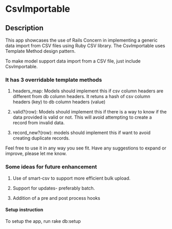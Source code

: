 CsvImportable
=============


## Description ##

This app showcases the use of Rails Concern in implementing a generic data import from CSV files using Ruby CSV library. The CsvImportable uses Template Method design pattern. 

To make model support data import from a CSV file, just include CsvImportable.

### It has 3 overridable template methods ###

1. headers_map: Models should implement this if csv column headers are different from db column headers. It retuns a hash of csv column headers (key) to db column headers (value)

2. valid?(row):  Models should implement this if there is a way to know if the data provided is valid or not. This will avoid attempting to create a record from invalid data.

3. record_new?(row): models should implement this if want to avoid creating duplicate records.

Feel free to use it in any way you see fit. Have any suggestions to expand or improve, please let me know.

### Some ideas for future enhancement ###

1. Use of smart-csv to support more efficient bulk upload.

2. Support for updates- preferably batch. 

3. Addition of a pre and post process hooks 

#### Setup instruction ####

To setup the app, run rake db:setup
